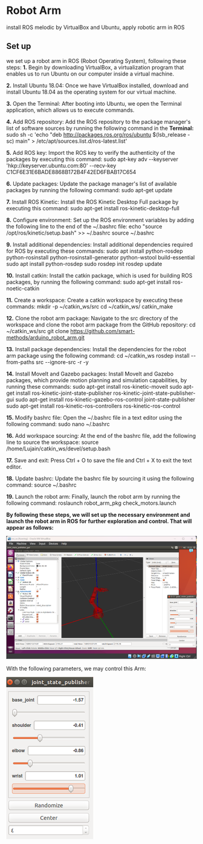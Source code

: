 # Robot Arm
install ROS melodic by VirtualBox and Ubuntu, apply robotic arm in ROS
## Set up
we set up a robot arm in ROS (Robot Operating System), following these steps:
 **1.** Begin by downloading VirtualBox, a virtualization program that enables us to run Ubuntu on our computer inside a virtual machine.

 **2.** Install Ubuntu 18.04: Once we have VirtualBox installed, download and install Ubuntu 18.04 as the operating system for our virtual machine.

 **3.** Open the Terminal: After booting into Ubuntu, we open the Terminal application, which allows us to execute commands.

 **4.** Add ROS repository: Add the ROS repository to the package manager's list of software sources by running the following command in the **Terminal:**
sudo sh -c 'echo "deb http://packages.ros.org/ros/ubuntu $(lsb_release -sc) main" > /etc/apt/sources.list.d/ros-latest.list'

 **5.** Add ROS key: Import the ROS key to verify the authenticity of the packages by executing this command:
sudo apt-key adv --keyserver 'hkp://keyserver.ubuntu.com:80' --recv-key C1CF6E31E6BADE8868B172B4F42ED6FBAB17C654

 **6.** Update packages: Update the package manager's list of available packages by running the following command:
sudo apt-get update

 **7.** Install ROS Kinetic: Install the ROS Kinetic Desktop Full package by executing this command:
sudo apt-get install ros-kinetic-desktop-full

 **8.** Configure environment: Set up the ROS environment variables by adding the following line to the end of the ~/.bashrc file:
echo "source /opt/ros/kinetic/setup.bash" >> ~/.bashrc
source ~/.bashrc

 **9.** Install additional dependencies: Install additional dependencies required for ROS by executing these commands:
sudo apt install python-rosdep python-rosinstall python-rosinstall-generator python-wstool build-essential
sudo apt install python-rosdep
sudo rosdep init
rosdep update

 **10.** Install catkin: Install the catkin package, which is used for building ROS packages, by running the following command:
sudo apt-get install ros-noetic-catkin

 **11.**	Create a workspace: Create a catkin workspace by executing these commands:
mkdir -p ~/catkin_ws/src
cd ~/catkin_ws/
catkin_make

 **12.**	Clone the robot arm package: Navigate to the src directory of the workspace and clone the robot arm package from the GitHub repository:
cd ~/catkin_ws/src
git clone https://github.com/smart-methods/arduino_robot_arm.git

 **13.**	Install package dependencies: Install the dependencies for the robot arm package using the following command:
cd ~/catkin_ws
rosdep install --from-paths src --ignore-src -r -y

 **14.**	Install MoveIt and Gazebo packages: Install MoveIt and Gazebo packages, which provide motion planning and simulation capabilities, by running these commands:
sudo apt-get install ros-kinetic-moveit
sudo apt-get install ros-kinetic-joint-state-publisher ros-kinetic-joint-state-publisher-gui
sudo apt-get install ros-kinetic-gazebo-ros-control joint-state-publisher
sudo apt-get install ros-kinetic-ros-controllers ros-kinetic-ros-control

 **15.**	Modify bashrc file: Open the ~/.bashrc file in a text editor using the following command:
sudo nano ~/.bashrc

 **16.**	Add workspace sourcing: At the end of the bashrc file, add the following line to source the workspace:
source /home/Lujain/catkin_ws/devel/setup.bash

 **17.**	Save and exit: Press Ctrl + O to save the file and Ctrl + X to exit the text editor.

 **18.**	Update bashrc: Update the bashrc file by sourcing it using the following command:
source ~/.bashrc

 **19.**	Launch the robot arm: Finally, launch the robot arm by running the following command:
roslaunch robot_arm_pkg check_motors.launch

**By following these steps, we will set up the necessary environment and launch the robot arm in ROS for further exploration and control. That will appear as follows:** 

![picture](RobotArm.png)

 With the following parameters, we may control this Arm:
 
![picture2](ArmControl.png)
